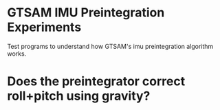 # GTSAM IMU Preintegration Experiments
Test programs to understand how GTSAM's imu preintegration algorithm works.

# Does the preintegrator correct roll+pitch using gravity?
